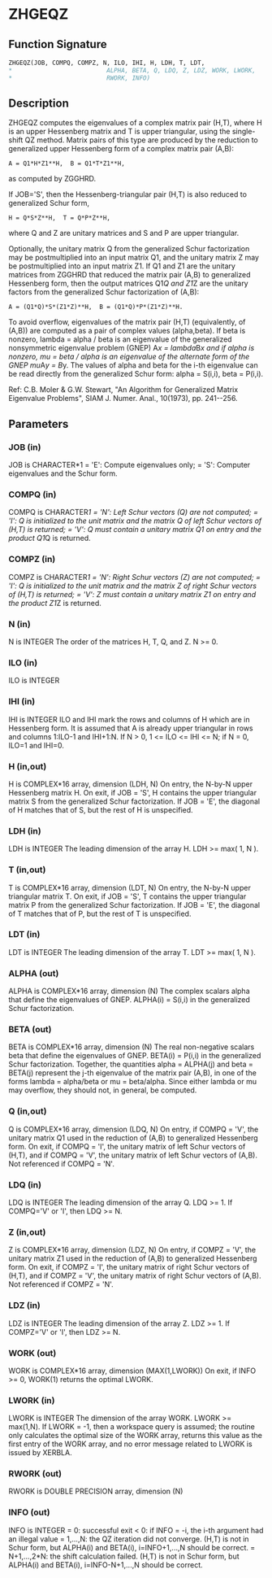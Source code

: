 # ZHGEQZ

## Function Signature

```fortran
ZHGEQZ(JOB, COMPQ, COMPZ, N, ILO, IHI, H, LDH, T, LDT,
*                          ALPHA, BETA, Q, LDQ, Z, LDZ, WORK, LWORK,
*                          RWORK, INFO)
```

## Description


 ZHGEQZ computes the eigenvalues of a complex matrix pair (H,T),
 where H is an upper Hessenberg matrix and T is upper triangular,
 using the single-shift QZ method.
 Matrix pairs of this type are produced by the reduction to
 generalized upper Hessenberg form of a complex matrix pair (A,B):

    A = Q1*H*Z1**H,  B = Q1*T*Z1**H,

 as computed by ZGGHRD.

 If JOB='S', then the Hessenberg-triangular pair (H,T) is
 also reduced to generalized Schur form,

    H = Q*S*Z**H,  T = Q*P*Z**H,

 where Q and Z are unitary matrices and S and P are upper triangular.

 Optionally, the unitary matrix Q from the generalized Schur
 factorization may be postmultiplied into an input matrix Q1, and the
 unitary matrix Z may be postmultiplied into an input matrix Z1.
 If Q1 and Z1 are the unitary matrices from ZGGHRD that reduced
 the matrix pair (A,B) to generalized Hessenberg form, then the output
 matrices Q1*Q and Z1*Z are the unitary factors from the generalized
 Schur factorization of (A,B):

    A = (Q1*Q)*S*(Z1*Z)**H,  B = (Q1*Q)*P*(Z1*Z)**H.

 To avoid overflow, eigenvalues of the matrix pair (H,T)
 (equivalently, of (A,B)) are computed as a pair of complex values
 (alpha,beta).  If beta is nonzero, lambda = alpha / beta is an
 eigenvalue of the generalized nonsymmetric eigenvalue problem (GNEP)
    A*x = lambda*B*x
 and if alpha is nonzero, mu = beta / alpha is an eigenvalue of the
 alternate form of the GNEP
    mu*A*y = B*y.
 The values of alpha and beta for the i-th eigenvalue can be read
 directly from the generalized Schur form:  alpha = S(i,i),
 beta = P(i,i).

 Ref: C.B. Moler & G.W. Stewart, "An Algorithm for Generalized Matrix
      Eigenvalue Problems", SIAM J. Numer. Anal., 10(1973),
      pp. 241--256.

## Parameters

### JOB (in)

JOB is CHARACTER*1 = 'E': Compute eigenvalues only; = 'S': Computer eigenvalues and the Schur form.

### COMPQ (in)

COMPQ is CHARACTER*1 = 'N': Left Schur vectors (Q) are not computed; = 'I': Q is initialized to the unit matrix and the matrix Q of left Schur vectors of (H,T) is returned; = 'V': Q must contain a unitary matrix Q1 on entry and the product Q1*Q is returned.

### COMPZ (in)

COMPZ is CHARACTER*1 = 'N': Right Schur vectors (Z) are not computed; = 'I': Q is initialized to the unit matrix and the matrix Z of right Schur vectors of (H,T) is returned; = 'V': Z must contain a unitary matrix Z1 on entry and the product Z1*Z is returned.

### N (in)

N is INTEGER The order of the matrices H, T, Q, and Z. N >= 0.

### ILO (in)

ILO is INTEGER

### IHI (in)

IHI is INTEGER ILO and IHI mark the rows and columns of H which are in Hessenberg form. It is assumed that A is already upper triangular in rows and columns 1:ILO-1 and IHI+1:N. If N > 0, 1 <= ILO <= IHI <= N; if N = 0, ILO=1 and IHI=0.

### H (in,out)

H is COMPLEX*16 array, dimension (LDH, N) On entry, the N-by-N upper Hessenberg matrix H. On exit, if JOB = 'S', H contains the upper triangular matrix S from the generalized Schur factorization. If JOB = 'E', the diagonal of H matches that of S, but the rest of H is unspecified.

### LDH (in)

LDH is INTEGER The leading dimension of the array H. LDH >= max( 1, N ).

### T (in,out)

T is COMPLEX*16 array, dimension (LDT, N) On entry, the N-by-N upper triangular matrix T. On exit, if JOB = 'S', T contains the upper triangular matrix P from the generalized Schur factorization. If JOB = 'E', the diagonal of T matches that of P, but the rest of T is unspecified.

### LDT (in)

LDT is INTEGER The leading dimension of the array T. LDT >= max( 1, N ).

### ALPHA (out)

ALPHA is COMPLEX*16 array, dimension (N) The complex scalars alpha that define the eigenvalues of GNEP. ALPHA(i) = S(i,i) in the generalized Schur factorization.

### BETA (out)

BETA is COMPLEX*16 array, dimension (N) The real non-negative scalars beta that define the eigenvalues of GNEP. BETA(i) = P(i,i) in the generalized Schur factorization. Together, the quantities alpha = ALPHA(j) and beta = BETA(j) represent the j-th eigenvalue of the matrix pair (A,B), in one of the forms lambda = alpha/beta or mu = beta/alpha. Since either lambda or mu may overflow, they should not, in general, be computed.

### Q (in,out)

Q is COMPLEX*16 array, dimension (LDQ, N) On entry, if COMPQ = 'V', the unitary matrix Q1 used in the reduction of (A,B) to generalized Hessenberg form. On exit, if COMPQ = 'I', the unitary matrix of left Schur vectors of (H,T), and if COMPQ = 'V', the unitary matrix of left Schur vectors of (A,B). Not referenced if COMPQ = 'N'.

### LDQ (in)

LDQ is INTEGER The leading dimension of the array Q. LDQ >= 1. If COMPQ='V' or 'I', then LDQ >= N.

### Z (in,out)

Z is COMPLEX*16 array, dimension (LDZ, N) On entry, if COMPZ = 'V', the unitary matrix Z1 used in the reduction of (A,B) to generalized Hessenberg form. On exit, if COMPZ = 'I', the unitary matrix of right Schur vectors of (H,T), and if COMPZ = 'V', the unitary matrix of right Schur vectors of (A,B). Not referenced if COMPZ = 'N'.

### LDZ (in)

LDZ is INTEGER The leading dimension of the array Z. LDZ >= 1. If COMPZ='V' or 'I', then LDZ >= N.

### WORK (out)

WORK is COMPLEX*16 array, dimension (MAX(1,LWORK)) On exit, if INFO >= 0, WORK(1) returns the optimal LWORK.

### LWORK (in)

LWORK is INTEGER The dimension of the array WORK. LWORK >= max(1,N). If LWORK = -1, then a workspace query is assumed; the routine only calculates the optimal size of the WORK array, returns this value as the first entry of the WORK array, and no error message related to LWORK is issued by XERBLA.

### RWORK (out)

RWORK is DOUBLE PRECISION array, dimension (N)

### INFO (out)

INFO is INTEGER = 0: successful exit < 0: if INFO = -i, the i-th argument had an illegal value = 1,...,N: the QZ iteration did not converge. (H,T) is not in Schur form, but ALPHA(i) and BETA(i), i=INFO+1,...,N should be correct. = N+1,...,2*N: the shift calculation failed. (H,T) is not in Schur form, but ALPHA(i) and BETA(i), i=INFO-N+1,...,N should be correct.

